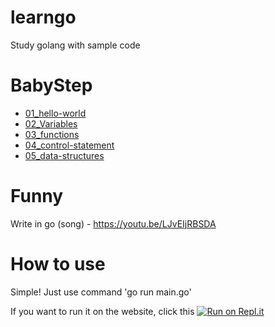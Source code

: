 # learngo
Study golang with sample code

# BabyStep 
* [01_hello-world](https://github.com/MJ-Kim-dev/learngo/tree/master/01_hello-world)
* [02_Variables](https://github.com/MJ-Kim-dev/learngo/tree/master/02_Variables)
* [03_functions](https://github.com/MJ-Kim-dev/learngo/tree/master/03_functions)
* [04_control-statement](https://github.com/MJ-Kim-dev/learngo/tree/master/04_control-statement)
* [05_data-structures](https://github.com/MJ-Kim-dev/learngo/tree/master/05_data-structures)

# Funny
Write in go (song) - https://youtu.be/LJvEIjRBSDA

# How to use
Simple! 
Just use command 'go run main.go'

If you want to run it on the website, click this 
[![Run on Repl.it](https://repl.it/badge/github/MJ-Kim-dev/learngo)](https://repl.it/github/MJ-Kim-dev/learngo)

